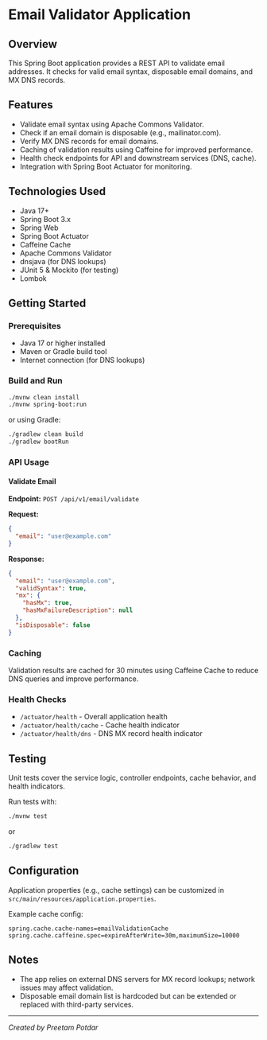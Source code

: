 # Email Validator Application

## Overview
This Spring Boot application provides a REST API to validate email addresses. It checks for valid email syntax, disposable email domains, and MX DNS records.

## Features
- Validate email syntax using Apache Commons Validator.
- Check if an email domain is disposable (e.g., mailinator.com).
- Verify MX DNS records for email domains.
- Caching of validation results using Caffeine for improved performance.
- Health check endpoints for API and downstream services (DNS, cache).
- Integration with Spring Boot Actuator for monitoring.

## Technologies Used
- Java 17+
- Spring Boot 3.x
- Spring Web
- Spring Boot Actuator
- Caffeine Cache
- Apache Commons Validator
- dnsjava (for DNS lookups)
- JUnit 5 & Mockito (for testing)
- Lombok

## Getting Started

### Prerequisites
- Java 17 or higher installed
- Maven or Gradle build tool
- Internet connection (for DNS lookups)

### Build and Run
```bash
./mvnw clean install
./mvnw spring-boot:run
````

or using Gradle:

```bash
./gradlew clean build
./gradlew bootRun
```

### API Usage

#### Validate Email

**Endpoint:** `POST /api/v1/email/validate`

**Request:**

```json
{
  "email": "user@example.com"
}
```

**Response:**

```json
{
  "email": "user@example.com",
  "validSyntax": true,
  "mx": {
    "hasMx": true,
    "hasMxFailureDescription": null
  },
  "isDisposable": false
}
```

### Caching

Validation results are cached for 30 minutes using Caffeine Cache to reduce DNS queries and improve performance.

### Health Checks

* `/actuator/health` - Overall application health
* `/actuator/health/cache` - Cache health indicator
* `/actuator/health/dns` - DNS MX record health indicator

## Testing

Unit tests cover the service logic, controller endpoints, cache behavior, and health indicators.

Run tests with:

```bash
./mvnw test
```

or

```bash
./gradlew test
```

## Configuration

Application properties (e.g., cache settings) can be customized in `src/main/resources/application.properties`.

Example cache config:

```properties
spring.cache.cache-names=emailValidationCache
spring.cache.caffeine.spec=expireAfterWrite=30m,maximumSize=10000
```

## Notes

* The app relies on external DNS servers for MX record lookups; network issues may affect validation.
* Disposable email domain list is hardcoded but can be extended or replaced with third-party services.

---

*Created by Preetam Potdar*